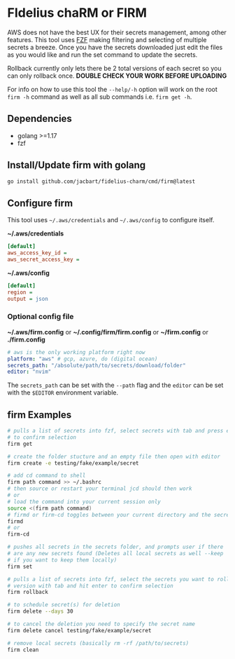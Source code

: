 # **FI**delius cha**RM** or FIRM

AWS does not have the best UX for their secrets management, among other features. This tool uses [FZF](https://github.com/junegunn/fzf) making filtering and selecting of multiple secrets a breeze. Once you have the secrets downloaded just edit the files as you would like and run the set command to update the secrets.

Rollback currently only lets there be 2 total versions of each secret so you can only rollback once. **DOUBLE CHECK YOUR WORK BEFORE UPLOADING**

For info on how to use this tool the `--help/-h` option will work on the root `firm -h` command as well as all sub commands i.e. `firm get -h`.

## Dependencies

- golang >=1.17
- fzf

## Install/Update firm with golang

```bash
go install github.com/jacbart/fidelius-charm/cmd/firm@latest
```

## Configure firm

This tool uses `~/.aws/credentials` and `~/.aws/config` to configure itself.

**~/.aws/credentials**
```ini
[default]
aws_access_key_id = 
aws_secret_access_key =
```

**~/.aws/config**
```ini
[default]
region = 
output = json
```

### Optional config file
**~/.aws/firm.config** or **~/.config/firm/firm.config** or **~/firm.config** or **./firm.config**
```yaml
# aws is the only working platform right now
platform: "aws" # gcp, azure, do (digital ocean)
secrets_path: "/absolute/path/to/secrets/download/folder"
editor: "nvim"
```

The `secrets_path` can be set with the `--path` flag and the `editor` can be set with the `$EDITOR` environment variable.

## firm Examples

```bash
# pulls a list of secrets into fzf, select secrets with tab and press enter
# to confirm selection
firm get

# create the folder stucture and an empty file then open with editor
firm create -e testing/fake/example/secret

# add cd command to shell
firm path command >> ~/.bashrc
# then source or restart your terminal jcd should then work
# or
# load the command into your current session only
source <(firm path command)
# firmd or firm-cd toggles between your current directory and the secrets folder in your firm.config file
firmd
# or
firm-cd

# pushes all secrets in the secrets folder, and prompts user if there
# are any new secrets found (Deletes all local secrets as well --keep
# if you want to keep them locally)
firm set

# pulls a list of secrets into fzf, select the secrets you want to rollback a
# version with tab and hit enter to confirm selection
firm rollback

# to schedule secret(s) for deletion
firm delete --days 30

# to cancel the deletion you need to specify the secret name
firm delete cancel testing/fake/example/secret

# remove local secrets (basically rm -rf /path/to/secrets)
firm clean
```
